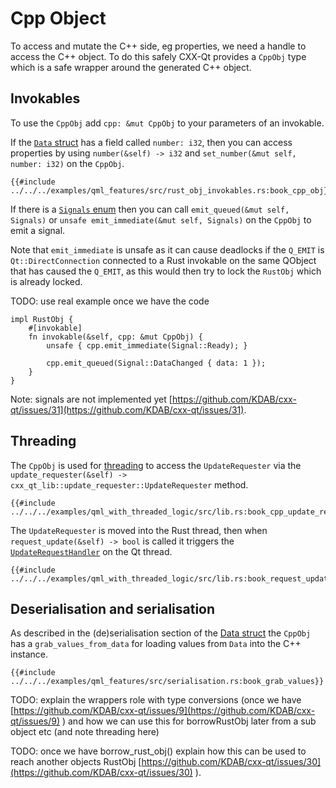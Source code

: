 <!--
SPDX-FileCopyrightText: 2022 Klarälvdalens Datakonsult AB, a KDAB Group company <info@kdab.com>
SPDX-FileContributor: Andrew Hayzen <andrew.hayzen@kdab.com>

SPDX-License-Identifier: MIT OR Apache-2.0
-->

# Cpp Object

To access and mutate the C++ side, eg properties, we need a handle to access the C++ object. To do this safely CXX-Qt provides a `CppObj` type which is a safe wrapper around the generated C++ object.

## Invokables

To use the `CppObj` add `cpp: &mut CppObj` to your parameters of an invokable.

If the [`Data` struct](./data_struct.md) has a field called `number: i32`, then you can access properties by using `number(&self) -> i32` and `set_number(&mut self, number: i32)` on the `CppObj`.

```rust,ignore,noplayground
{{#include ../../../examples/qml_features/src/rust_obj_invokables.rs:book_cpp_obj}}
```

If there is a [`Signals` enum](./signals_enum.md) then you can call `emit_queued(&mut self, Signals)` or `unsafe emit_immediate(&mut self, Signals)` on the `CppObj` to emit a signal.

Note that `emit_immediate` is unsafe as it can cause deadlocks if the `Q_EMIT` is `Qt::DirectConnection` connected to a Rust invokable on the same QObject that has caused the `Q_EMIT`, as this would then try to lock the `RustObj` which is already locked.

TODO: use real example once we have the code

```rust,ignore,noplayground
impl RustObj {
    #[invokable]
    fn invokable(&self, cpp: &mut CppObj) {
        unsafe { cpp.emit_immediate(Signal::Ready); }

        cpp.emit_queued(Signal::DataChanged { data: 1 });
    }
}
```

Note: signals are not implemented yet [https://github.com/KDAB/cxx-qt/issues/31](https://github.com/KDAB/cxx-qt/issues/31).

## Threading

The `CppObj` is used for [threading](../concepts/threading.md) to access the `UpdateRequester` via the `update_requester(&self) -> cxx_qt_lib::update_requester::UpdateRequester` method.

```rust,ignore,noplayground
{{#include ../../../examples/qml_with_threaded_logic/src/lib.rs:book_cpp_update_requester}}
```

The `UpdateRequester` is moved into the Rust thread, then when `request_update(&self) -> bool` is called it triggers the [`UpdateRequestHandler`](./handlers.md) on the Qt thread.

```rust,ignore,noplayground
{{#include ../../../examples/qml_with_threaded_logic/src/lib.rs:book_request_update}}
```

## Deserialisation and serialisation

As described in the (de)serialisation section of the [Data struct](./data_struct.md) the `CppObj` has a `grab_values_from_data` for loading values from `Data` into the C++ instance.

```rust,ignore,noplayground
{{#include ../../../examples/qml_features/src/serialisation.rs:book_grab_values}}
```

TODO: explain the wrappers role with type conversions (once we have [https://github.com/KDAB/cxx-qt/issues/9](https://github.com/KDAB/cxx-qt/issues/9) ) and how we can use this for borrowRustObj later from a sub object etc (and note threading here)

TODO: once we have borrow_rust_obj() explain how this can be used to reach another objects RustObj [https://github.com/KDAB/cxx-qt/issues/30](https://github.com/KDAB/cxx-qt/issues/30) ).
